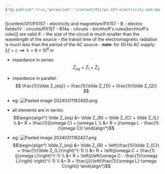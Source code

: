 ```yaml
---
{"dg-publish":true,"permalink":"/content/011/px-157-electricity-and-magnetism/px-157-e-ac-circuits/px-157-e3-kirchhoff-s-laws-for-ac-circuits/","created":"2024-10-01T18:27:10.275+01:00","updated":"2024-11-26T20:11:17.495+00:00"}
---
```


[[content/011/PX157 - electricity and magnetism/PX157 - B - electric fields/IV - circuits/PX157 - B14a - circuits - kirchhoff's rules\|kirchhoff's rules]] are valid if:
	- the size of the circuit is much smaller than the wavelength of the source
	- the transit time of the electromagnetic radiation is much less than the period of the AC source
	- **note**: for $50\,Hz$ AC supply: $\lambda f = c \implies \lambda = 6\times10^{6}\,m$

- impedance in series:
$$
\tilde Z_{eq} = \tilde Z_{1}+ \tilde Z_{2}
$$
- impedance in parallel:
$$
\frac{1}{\tilde Z_{eq}} = \frac{1}{\tilde Z_{1}} + \frac{1}{\tilde Z_{2}}
$$
- eg: 
![Pasted image 20240311182400.png](/img/user/pics/Pasted%20image%2020240311182400.png)
- all elements are in series:
$$\begin{align*}
			\tilde Z_{eq} &= \tilde Z_{R} + \tilde Z_{C} + \tilde Z_{L} \\
			&= R + \frac{1}{j\omega C} + j\omega L \\
			&= R + j(\omega L - \frac{1}{\omega C})
		\end{align*}$$

- eg:
![Pasted image 20240311182427.png](/img/user/pics/Pasted%20image%2020240311182427.png)
$$\begin{align*}
	\tilde Z_{eq} &= \tilde Z_{R} + \left(\frac{1}{\tilde Z_{C}} + \frac{1}{\tilde Z_{L}}\right)^{-1} \\
	&= R + \left(j\omega C + \frac{1}{j\omega L}\right)^{-1} \\
	&= R + \left(j\left(\omega C - \frac{1}{\omega L}\right) \right)^{-1} \\
	&= R + \frac{j}{\left(\frac{1}{\omega L}-\omega C\right)}
\end{align*}$$
